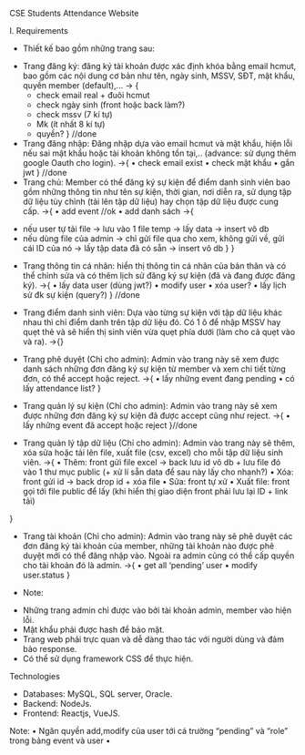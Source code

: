 CSE Students Attendance Website


I.	Requirements
- 	Thiết kế bao gồm những trang sau:
+	Trang đăng ký: đăng ký tài khoản được xác định khóa bằng email hcmut, bao gồm các nội dung cơ bản như tên, ngày sinh, MSSV, SĐT, mật khẩu, quyền member (default),...
-> {
	- check email real + đuôi hcmut
	- check ngày sinh (front hoặc back làm?)
	- check mssv (7 kí tự)
	- Mk (ít nhất 8 kí tự)
	- quyền?
} //done
+ 	Trang đăng nhập: Đăng nhập dựa vào email hcmut và mật khẩu, hiện lỗi nếu sai mật khẩu hoặc tài khoản không tồn tại,.. (advance: sử dụng thêm google Oauth cho login).
->{
•	check email exist
•	check mật khẩu
•	gắn jwt 
} //done
+	Trang chủ: Member có thể đăng ký sự kiện để điểm danh sinh viên bao gồm những thông tin như tên sự kiện, thời gian, nơi diễn ra, sử dụng tập dữ liệu tùy chỉnh (tải lên tập dữ liệu) hay chọn tập dữ liệu được cung cấp.
->{
•	add event //ok
•	add danh sách ->{
- nếu user tự tải file -> lưu vào 1 file temp -> lấy data -> insert vô db
- nếu dùng file của admin -> chỉ gửi file qua cho xem, không gửi về, gửi cái ID của nó -> lấy tập data đã có sẵn -> insert vô db
}
}
+	Trang thông tin cá nhân: hiển thị thông tin cá nhân của bản thân và có thể chỉnh sửa và có thêm lịch sử đăng ký sự kiện (đã và đang được đăng ký).
->{
•	lấy data user (dùng jwt?)
•	modify user
•	xóa user?
•	lấy lịch sử đk sự kiện (query?)
} //done
+	Trang điểm danh sinh viên: Dựa vào từng sự kiện với tập dữ liệu khác nhau thì chỉ điểm danh trên tập dữ liệu đó. Có 1 ô để nhập MSSV hay quẹt thẻ và sẽ hiển thị sinh viên vừa quẹt phía dưới (làm cho cả quẹt vào và ra).
->{}


+	Trang phê duyệt (Chỉ cho admin): Admin vào trang này sẽ xem được danh sách những đơn đăng ký sự kiện từ member và xem chi tiết từng đơn, có thể accept hoặc reject. 
->{
•	lấy những event đang pending
•	có lấy attendance list?
}
+	 Trang quản lý sự kiện (Chỉ cho admin): Admin vào trang này sẽ xem được những đơn đăng ký sự kiện đã được accept cũng như reject.
->{
•	lấy những event đã accept hoặc reject
}//done
+	Trang quản lý tập dữ liệu (Chỉ cho admin): Admin vào trang này sẽ thêm, xóa sửa hoặc tải lên file, xuất file (csv, excel) cho mỗi tập dữ liệu sinh viên.
->{
•	Thêm: front gửi file excel -> back lưu id vô db + lưu file đó vào 1 thư mục public (+ xử lí sẵn data để sau này lấy cho nhanh?)
•	Xóa: front gửi id -> back drop id + xóa file
•	Sửa: front tự xử
•	Xuất file: front gọi tới file public để lấy (khi hiển thị giao diện front phải lưu lại ID + link tải)

}
+	Trang tài khoản (Chỉ cho admin): Admin vào trang này sẽ phê duyệt các đơn đăng ký tài khoản của member, những tài khoản nào được phê duyệt mới có thể đăng nhập vào. Ngoài ra admin cũng có thể cấp quyền cho tài khoản đó là admin.
->{
•	get all ‘pending’ user
•	modify user.status
}

-	Note: 
+	Những trang admin chỉ được vào bởi tài khoản admin, member vào hiện lỗi.
+	Mật khẩu phải được hash để bảo mật.
+	Trang web phải trực quan và dễ dàng thao tác với người dùng và đảm bảo response.
+ 	Có thể sử dụng framework CSS để thực hiện.


Technologies
-	Databases: MySQL, SQL server, Oracle.
-	Backend: NodeJs.
-	Frontend: Reactjs, VueJS.


Note:
•	Ngăn quyền add,modify của user tới cá trường “pending” và “role” trong bảng event và user
•	
